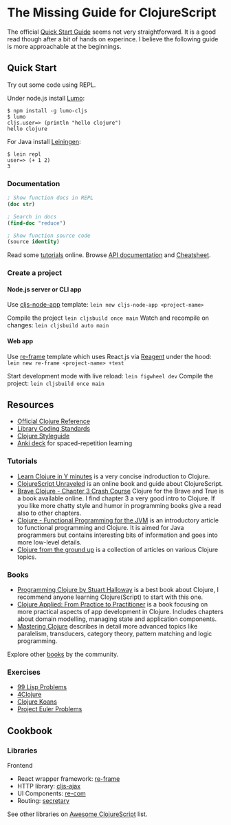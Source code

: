 
# The Missing Guide for ClojureScript

The official [Quick Start Guide](https://clojurescript.org/guides/quick-start) seems not very straightforward. It is a good read though after a bit of hands on experince. I believe the following guide is more approachable at the beginnings.

## Quick Start

Try out some code using REPL.

Under node.js install [Lumo](https://github.com/anmonteiro/lumo):
```
$ npm install -g lumo-cljs
$ lumo
cljs.user=> (println "hello clojure")
hello clojure

```

For Java install [Leiningen](https://leiningen.org/):
```
$ lein repl
user=> (+ 1 2)
3
```
### Documentation

```clojure
; Show function docs in REPL
(doc str)

; Search in docs
(find-doc "reduce")

; Show function source code
(source identity)
```

Read some [tutorials](#tutorials) online.
Browse [API documentation](https://clojuredocs.org/quickref) and [Cheatsheet](http://clojure.org/cheatsheet).


### Create a project

#### Node.js server or CLI app

Use [cljs-node-app](https://github.com/yanatan16/cljs-node-app-template) template:
`lein new cljs-node-app <project-name>`

Compile the project `lein cljsbuild once main`
Watch and recompile on changes: `lein cljsbuild auto main`

#### Web app

Use [re-frame](https://github.com/Day8/re-frame-template) template which uses React.js via [Reagent](https://github.com/reagent-project/reagent) under the hood:
`lein new re-frame <project-name> +test`

Start development mode with live reload: `lein figwheel dev`
Compile the project: `lein cljsbuild once main`

## Resources

- [Official Clojure Reference](https://clojure.org/reference/reader)
- [Library Coding Standards](https://dev.clojure.org/display/community/Library+Coding+Standards)
- [Clojure Styleguide](https://github.com/bbatsov/clojure-style-guide)
- [Anki deck](https://ankiweb.net/shared/info/3248915342) for spaced-repetition learning


### Tutorials

- [Learn Clojure in Y minutes](http://learnxinyminutes.com/docs/clojure/) is a very concise indroduction to Clojure.
- [ClojureScript Unraveled](http://funcool.github.io/clojurescript-unraveled/) is an online book and guide about ClojureScript.
- [Brave Clojure - Chapter 3 Crash Course](http://www.braveclojure.com/do-things/)
  Clojure for the Brave and True is a book available online. I find chapter 3 a very good intro to Clojure. If you like more chatty style and humor in programming books give a read also to other chapters.
- [Clojure - Functional Programming for the JVM](http://java.ociweb.com/mark/clojure/article.html) is an introductory article to functional programming and Clojure. It is aimed for Java programmers but contains interesting bits of information and goes into more low-level details.
- [Clojure from the ground up](https://aphyr.com/tags/Clojure-from-the-ground-up) is a collection of articles on various Clojure topics.


### Books

- [Programming Clojure by Stuart Halloway](https://www.amazon.com/dp/1934356867) is a best book about Clojure, I recommend anyone learning Clojure(Script) to start with this one.
- [Clojure Applied: From Practice to Practitioner](https://www.amazon.com/dp/1680500740) is a book focusing on more practical aspects of app development in Clojure. Includes chapters about domain modelling, managing state and application components.
- [Mastering Clojure](https://www.amazon.com/dp/B017XSFL4Q/) describes in detail more advanced topics like paralelism, transducers, category theory, pattern matching and logic programming.

Explore other [books](https://clojure.org/community/books) by the community.

### Exercises

- [99 Lisp Problems](http://www.ic.unicamp.br/~meidanis/courses/mc336/2006s2/funcional/L-99_Ninety-Nine_Lisp_Problems.html)
- [4Clojure](http://www.4clojure.com/problems)
- [Clojure Koans](http://clojurekoans.com/)
- [Project Euler Problems](https://projecteuler.net/archives)

## Cookbook

### Libraries

Frontend
- React wrapper framework: [re-frame](https://github.com/Day8/re-frame)
- HTTP library: [cljs-ajax](https://github.com/JulianBirch/cljs-ajax)
- UI Components: [re-com](https://github.com/Day8/re-com)
- Routing: [secretary](https://github.com/gf3/secretary)

See other libraries on [Awesome ClojureScript](https://github.com/hantuzun/awesome-clojurescript) list.

